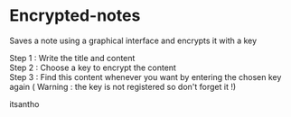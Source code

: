 # Encrypted-notes
Saves a note using a graphical interface and encrypts it with a key

Step 1 : Write the title and content  
Step 2 : Choose a key to encrypt the content  
Step 3 : Find this content whenever you want by entering the chosen key again ( Warning : the key is not registered so don't forget it !)  

itsantho
